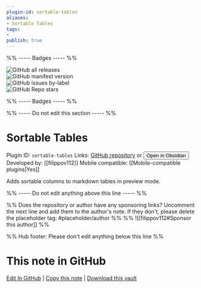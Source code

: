 ```yaml
---
plugin-id: sortable-tables
aliases:
- Sortable Tables
tags: 
- 
publish: true
---
```


%% ----- Badges ----- %%

![GitHub all releases](https://img.shields.io/github/downloads/filippov112/obsidian-sortable-tables/total?color=573E7A&logo=github&style=for-the-badge)   
![GitHub manifest version](https://img.shields.io/github/manifest-json/v/filippov112/obsidian-sortable-tables?color=573E7A&logo=github&style=for-the-badge)   
![GitHub issues by-label](https://img.shields.io/github/issues/filippov112/obsidian-sortable-tables/help%20wanted?color=573E7A&logo=github&style=for-the-badge)   
![GitHub Repo stars](https://img.shields.io/github/stars/filippov112/obsidian-sortable-tables?color=573E7A&logo=github&style=for-the-badge)

%% ----- Badges ----- %%

%% ----- Do not edit this section ----- %%

# Sortable Tables

Plugin ID: `sortable-tables`
Links: [GitHub repository](https://github.com/filippov112/obsidian-sortable-tables) or [<button id=HH>Open in Obsidian</button>](obsidian://show-plugin?id=sortable-tables)
Developed by: [[filippov112]]
Mobile compatible: [[Mobile-compatible plugins|Yes]]

Adds sortable columns to markdown tables in preview mode.

%% ----- Do not edit anything above this line ----- %% 

%% Does the repository or author have any sponsoring links? Uncomment the next line and add them to the author's note. If they don't, please delete the placeholder tag: #placeholder/author %%
%% ![[filippov112#Sponsor this author]] %%

%% Hub footer: Please don't edit anything below this line %%

# This note in GitHub

<span class="git-footer">[Edit In GitHub](https://github.dev/obsidian-community/obsidian-hub/blob/main/02%20-%20Community%20Expansions/02.05%20All%20Community%20Expansions/Plugins/sortable-tables.md "git-hub-edit-note") | [Copy this note](https://raw.githubusercontent.com/obsidian-community/obsidian-hub/main/02%20-%20Community%20Expansions/02.05%20All%20Community%20Expansions/Plugins/sortable-tables.md "git-hub-copy-note") | [Download this vault](https://github.com/obsidian-community/obsidian-hub/archive/refs/heads/main.zip "git-hub-download-vault") </span>
